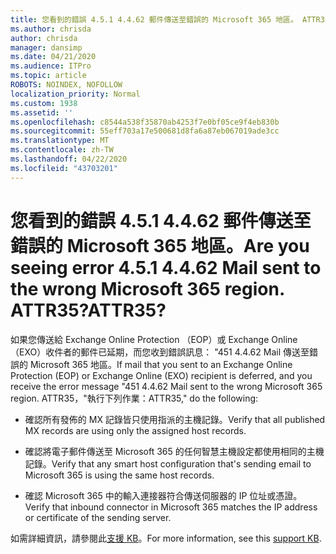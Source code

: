 ```yaml
---
title: 您看到的錯誤 4.5.1 4.4.62 郵件傳送至錯誤的 Microsoft 365 地區。 ATTR35?
ms.author: chrisda
author: chrisda
manager: dansimp
ms.date: 04/21/2020
ms.audience: ITPro
ms.topic: article
ROBOTS: NOINDEX, NOFOLLOW
localization_priority: Normal
ms.custom: 1938
ms.assetid: ''
ms.openlocfilehash: c8544a538f35870ab4253f7e0bf05ce9f4eb830b
ms.sourcegitcommit: 55eff703a17e500681d8fa6a87eb067019ade3cc
ms.translationtype: MT
ms.contentlocale: zh-TW
ms.lasthandoff: 04/22/2020
ms.locfileid: "43703201"
---
```

# <a name="are-you-seeing-error-451-4462-mail-sent-to-the-wrong-microsoft-365-region-attr35"></a><span data-ttu-id="55a7b-103">您看到的錯誤 4.5.1 4.4.62 郵件傳送至錯誤的 Microsoft 365 地區。</span><span class="sxs-lookup"><span data-stu-id="55a7b-103">Are you seeing error 4.5.1 4.4.62 Mail sent to the wrong Microsoft 365 region.</span></span> <span data-ttu-id="55a7b-104">ATTR35?</span><span class="sxs-lookup"><span data-stu-id="55a7b-104">ATTR35?</span></span>

<span data-ttu-id="55a7b-105">如果您傳送給 Exchange Online Protection （EOP）或 Exchange Online （EXO）收件者的郵件已延期，而您收到錯誤訊息： "451 4.4.62 Mail 傳送至錯誤的 Microsoft 365 地區。</span><span class="sxs-lookup"><span data-stu-id="55a7b-105">If mail that you sent to an Exchange Online Protection (EOP) or Exchange Online (EXO) recipient is deferred, and you receive the error message "451 4.4.62 Mail sent to the wrong Microsoft 365 region.</span></span> <span data-ttu-id="55a7b-106">ATTR35，"執行下列作業：</span><span class="sxs-lookup"><span data-stu-id="55a7b-106">ATTR35," do the following:</span></span>

- <span data-ttu-id="55a7b-107">確認所有發佈的 MX 記錄皆只使用指派的主機記錄。</span><span class="sxs-lookup"><span data-stu-id="55a7b-107">Verify that all published MX records are using only the assigned host records.</span></span>

- <span data-ttu-id="55a7b-108">確認將電子郵件傳送至 Microsoft 365 的任何智慧主機設定都使用相同的主機記錄。</span><span class="sxs-lookup"><span data-stu-id="55a7b-108">Verify that any smart host configuration that's sending email to Microsoft 365 is using the same host records.</span></span>

- <span data-ttu-id="55a7b-109">確認 Microsoft 365 中的輸入連接器符合傳送伺服器的 IP 位址或憑證。</span><span class="sxs-lookup"><span data-stu-id="55a7b-109">Verify that inbound connector in Microsoft 365 matches the IP address or certificate of the sending server.</span></span>

<span data-ttu-id="55a7b-110">如需詳細資訊，請參閱此[支援 KB](https://support.microsoft.com/help/4057301/attr35-response-code-when-mail-is-sent-to-eop-exo)。</span><span class="sxs-lookup"><span data-stu-id="55a7b-110">For more information, see this [support KB](https://support.microsoft.com/help/4057301/attr35-response-code-when-mail-is-sent-to-eop-exo).</span></span>
